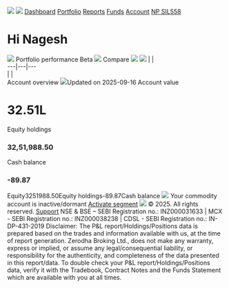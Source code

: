 ![](https://console.zerodha.com/static/images/logo.png)
[![](https://console.zerodha.com/static/images/logo.svg)](https://console.zerodha.com/dashboard) [](https://console.zerodha.com/dashboard)
[Dashboard](https://console.zerodha.com/dashboard) [Portfolio](https://console.zerodha.com/dashboard) [Reports](https://console.zerodha.com/dashboard) [Funds](https://console.zerodha.com/dashboard) [Account](https://console.zerodha.com/account)
[ NP SIL558](https://console.zerodha.com/dashboard)
# Hi Nagesh
[![](https://console.zerodha.com/static/images/quicko-banner.png)](https://join.quicko.com/zerodha-console)
Portfolio performance Beta [](https://support.zerodha.com/category/console/portfolio/holdings/articles/performance-curve)
![](https://console.zerodha.com/static/images/add-icon.svg) Compare 
![](https://console.zerodha.com/static/images/gear-icon.svg)
![](https://console.zerodha.com/static/images/fullscreen-icon.svg)
|  |   
---|---|---  
|  |   
Account overview ![](https://console.zerodha.com/static/images/clock.svg)Updated on 2025-09-16
Account value  

#  32.51L 
Equity holdings 
### 32,51,988.50
Cash balance 
### -89.87
Equity3251988.50Equity holdings-89.87Cash balance
![](https://console.zerodha.com/static/images/segment-disabled.svg)
Your commodity account is inactive/dormant
[Activate segment](https://console.zerodha.com/account/segment-activation)
[![](https://console.zerodha.com/static/images/zerodha-grey-logo.svg)](https://zerodha.com) © 2025. All rights reserved.
[Support](https://support.zerodha.com)
NSE​ &​ BSE – SEBI Registration no.: INZ000031633 | MCX - SEBI Registration no.: INZ000038238 | CDSL - SEBI Registration no.: IN-DP-431-2019
Disclaimer: The P&L report/Holdings/Positions data is prepared based on the trades and information available with us, at the time of report generation. Zerodha Broking Ltd., does not make any warranty, express or implied, or assume any legal/consequential liability, or responsibility for the authenticity, and completeness of the data presented in this report/data. To double check your P&L report/Holdings/Positions data, verify it with the Tradebook, Contract Notes and the Funds Statement which are available with you at all times.
